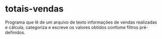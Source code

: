 # totais-vendas
Programa que lê de um arquivo de texto informações de vendas realizadas e cálcula, categoriza e escreve os valores obtidos confome filtros pré-definidos.
